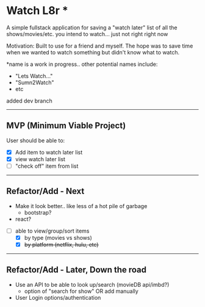 # Watch L8r \*

A simple fullstack application for saving a "watch later" list of all the shows/movies/etc. you intend to watch... just not right right now

Motivation: Built to use for a friend and myself. The hope was to save time when we wanted to watch something but didn't know what to watch.

\*name is a work in progress.. other potential names include:

- "Lets Watch..."
- "Sumn2Watch"
- etc

added dev branch

---

## MVP (Minimum Viable Project)

User should be able to:

- [x] Add item to watch later list
- [x] view watch later list
- [ ] "check off" item from list

---

## Refactor/Add - Next

- Make it look better.. like less of a hot pile of garbage
  - bootstrap?
- react?
- [ ] able to view/group/sort items
  - [x] by type (movies vs shows)
  - [x] ~~by platform (netflix, hulu, etc)~~

---

## Refactor/Add - Later, Down the road

- Use an API to be able to look up/search (movieDB api/imbd?)
  - option of "search for show" OR add manually
- User Login options/authentication
